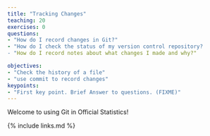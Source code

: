 ```yaml
---
title: "Tracking Changes"
teaching: 20
exercises: 0
questions:
- "How do I record changes in Git?"
- "How do I check the status of my version control repository?
- "How do I record notes about what changes I made and why?"

objectives:
- "Check the history of a file"
- "use commit to record changes"
keypoints:
- "First key point. Brief Answer to questions. (FIXME)"
---
```

Welcome to using Git in Official Statistics!

{% include links.md %}